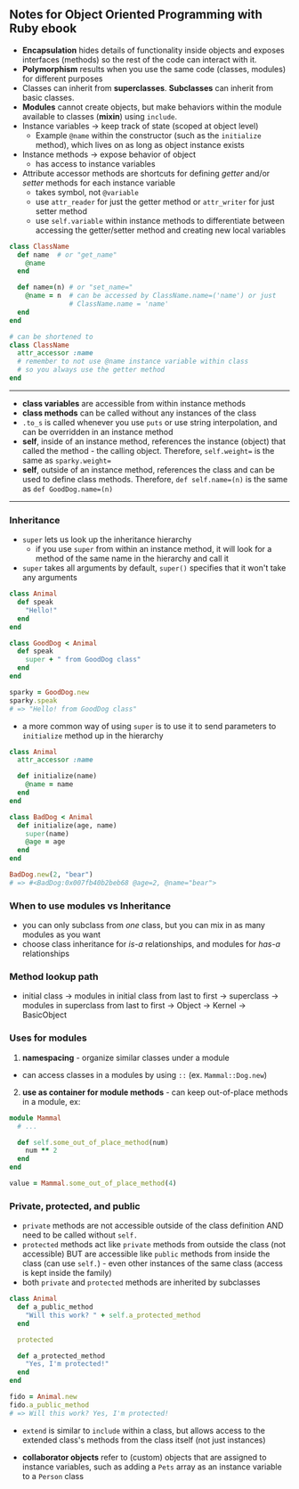 ## Notes for Object Oriented Programming with Ruby ebook

- **Encapsulation** hides details of functionality inside objects and exposes interfaces (methods) so the rest of the code can interact with it.
- **Polymorphism** results when you use the same code (classes, modules) for different purposes
- Classes can inherit from **superclasses**. **Subclasses** can inherit from basic classes.
- **Modules** cannot create objects, but make behaviors within the module available to classes (**mixin**) using `include`.
- Instance variables -> keep track of state (scoped at object level)
  - Example `@name` within the constructor (such as the `initialize` method), which lives on as long as object instance exists
- Instance methods -> expose behavior of object
  - has access to instance variables
- Attribute accessor methods are shortcuts for defining *getter* and/or *setter* methods for each instance variable
  - takes symbol, not `@variable`
  - use `attr_reader` for just the getter method or `attr_writer` for just setter method
  - use `self.variable` within instance methods to differentiate between accessing the getter/setter method and creating new local variables

```ruby
class ClassName
  def name  # or "get_name"
    @name
  end

  def name=(n) # or "set_name="
    @name = n  # can be accessed by ClassName.name=('name') or just
               # ClassName.name = 'name'
  end
end

# can be shortened to
class ClassName
  attr_accessor :name
  # remember to not use @name instance variable within class
  # so you always use the getter method
end

```
---
- **class variables** are accessible from within instance methods
- **class methods** can be called without any instances of the class
- `.to_s` is called whenever you use `puts` or use string interpolation, and can be overridden in an instance method
- **self**, inside of an instance method, references the instance (object) that called the method - the calling object. Therefore, `self.weight=` is the same as `sparky.weight=`
- **self**, outside of an instance method, references the class and can be used to define class methods. Therefore, `def self.name=(n)` is the same as `def GoodDog.name=(n)`
----
### **Inheritance**

- `super` lets us look up the inheritance hierarchy
  - if you use `super` from within an instance method, it will look for a method of the same name in the hierarchy and call it
- `super` takes all arguments by default, `super()` specifies that it won't take any arguments
```ruby
class Animal
  def speak
    "Hello!"
  end
end

class GoodDog < Animal
  def speak
    super + " from GoodDog class"
  end
end

sparky = GoodDog.new
sparky.speak        
# => "Hello! from GoodDog class"
```
- a more common way of using `super` is to use it to send parameters to `initialize` method up in the hierarchy
```ruby
class Animal
  attr_accessor :name

  def initialize(name)
    @name = name
  end
end

class BadDog < Animal
  def initialize(age, name)
    super(name)
    @age = age
  end
end

BadDog.new(2, "bear")
# => #<BadDog:0x007fb40b2beb68 @age=2, @name="bear">
```
### When to use modules vs Inheritance
- you can only subclass from *one* class, but you can mix in as many modules as you want
- choose class inheritance for *is-a* relationships, and modules for *has-a* relationships

### Method lookup path
- initial class -> modules in initial class from last to first -> superclass -> modules in superclass from last to first -> Object -> Kernel -> BasicObject

### Uses for modules
1. **namespacing** - organize similar classes under a module
- can access classes in a modules by using `::` (ex. `Mammal::Dog.new`)
2. **use as container for module methods** - can keep out-of-place methods in a module, ex:
```ruby
module Mammal
  # ...

  def self.some_out_of_place_method(num)
    num ** 2
  end
end

value = Mammal.some_out_of_place_method(4)
```
### Private, protected, and public
- `private` methods are not accessible outside of the class definition AND need to be called without `self.`
- `protected` methods act like `private` methods from outside the class (not accessible) BUT are accessible like `public` methods from inside the class (can use `self.`) - even other instances of the same class (access is kept inside the family)
- both `private` and `protected` methods are inherited by subclasses
```ruby
class Animal
  def a_public_method
    "Will this work? " + self.a_protected_method
  end

  protected

  def a_protected_method
    "Yes, I'm protected!"
  end
end

fido = Animal.new
fido.a_public_method
# => Will this work? Yes, I'm protected!
```

- `extend` is similar to `include` within a class, but allows access to the extended class's methods from the class itself (not just instances)

- **collaborator objects** refer to (custom) objects that are assigned to instance variables, such as adding a `Pets` array as an instance variable to a `Person` class
